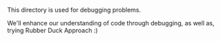 This directory is used for debugging problems.

We'll enhance our understanding of code through debugging, as well as, trying Rubber Duck Approach :)
